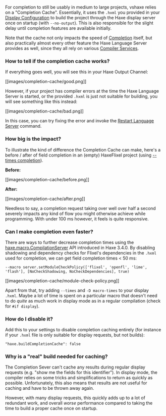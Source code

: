 For completion to still be usably in medium to large projects, vshaxe relies on a "Completion Cache". Essentially, it uses the `.hxml` you provided in your [Display Configuration](/vshaxe/vshaxe/wiki/Configuration#display-configurations-and-display-server) to build the project through the Haxe display server once on startup (with `--no-output`). This is also responsible for the slight delay until completion features are available initially.

Note that the cache not only impacts the speed of [Completion](/vshaxe/vshaxe/wiki/Completion) itself, but also practically almost every other feature the Haxe Language Server provides as well, since they all rely on various [Compiler Services](https://haxe.org/manual/cr-completion.html).

### How to tell if the completion cache works?

If everything goes well, you will see this in your Haxe Output Channel:

[[images/completion-cache/good.png]]

However, if your project has compiler errors at the time the Haxe Language Server is started, or the provided `.hxml` is just not suitable for building, you will see something like this instead:

[[images/completion-cache/bad.png]]

In this case, you can try fixing the error and invoke the [Restart Language Server](https://github.com/vshaxe/vshaxe/wiki/Commands#haxe-restart-language-server) command.

### How big is the impact?

To illustrate the kind of difference the Completion Cache can make, here's a before / after of field completion in an (empty) HaxeFlixel project (using [--times completion](/vshaxe/vshaxe/wiki/Completion#--times-completion)).

**Before:**

[[images/completion-cache/before.png]]

**After:**

[[images/completion-cache/after.png]]

Needless to say, a completion request taking over well over half a second severely impacts any kind of flow you might otherwise achieve while programming. With under 100 ms however, it feels is quite responsive.

### Can I make completion even faster?

There are ways to further decrease completion times using the [haxe.macro.CompilationServer](http://api.haxe.org/haxe/macro/CompilationServer.html?#setModuleCheckPolicy) API introduced in Haxe 3.4.0. By disabling shadowing and dependency checks for Flixel's dependencies in the `.hxml` used for completion, we can get field completion times <span>< 50 ms<span>:

```
--macro server.setModuleCheckPolicy(['flixel', 'openfl', 'lime', 'flash'], [NoCheckShadowing, NoCheckDependencies], true)
```

[[images/completion-cache/module-check-policy.png]]

Apart from that, try adding `--times` and `-D macro-times` to your display `.hxml`. Maybe a lot of time is spent on a particular macro that doesn't need to do _quite_ as much work in display mode as in a regular compilation (check for `#if display`).

### How do I disable it?

Add this to your settings to disable completion caching entirely (for instance if your `.hxml` file is only suitable for display requests, but not builds):

```
"haxe.buildCompletionCache": false
```

### Why is a "real" build needed for caching?

The Completion Sever can't cache any results during regular display requests (e.g. "show me the fields for this identifier"). In display mode, the compiler relies on some tricks and simplifications to return as quickly as possible. Unfortunately, this also means that results are not useful for caching and have to be thrown away again.

However, with many display requests, this quickly adds up to a lot of redundant work, and overall _worse_ performance compared to taking the time to build a proper cache once on startup.